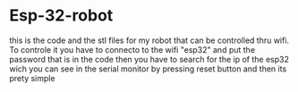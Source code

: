 # Esp-32-robot
this is the code and the stl files for my robot that can be controlled thru wifi. To controle it you have to connecto to the wifi "esp32" and put the password that is in the code then you have to search for the ip of the esp32 wich you can see in the serial monitor by pressing reset button and then its prety simple
